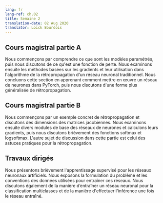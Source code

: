 ```yaml
---
lang: fr
lang-ref: ch.02
title: Semaine 2
translation-date: 02 Aug 2020
translator: Loïck Bourdois
---
```


<!--
## Lecture part A

We start by understanding what parametrised models are and then discuss what a loss function is. We then look at Gradient-based methods and how it's used in the backpropagation algorithm in a traditional neural network. We conclude this section by learning how to implement a neural network in PyTorch followed by a discussion on a more generalized form of backpropagation.
-->


## Cours magistral partie A

Nous commençons par comprendre ce que sont les modèles paramétrés, puis nous discutons de ce qu'est une fonction de perte. Nous examinons ensuite les méthodes basées sur les gradients et leur utilisation dans l'algorithme de la rétropropagation d'un réseau neuronal traditionnel. Nous concluons cette section en apprenant comment mettre en œuvre un réseau de neurones dans PyTorch, puis nous discutons d'une forme plus généralisée de rétropropagation.

<!--
## Lecture part B

We begin with a concrete example of backpropagation and discuss the dimensions of Jacobian matrices. We then look at various basic neural net modules and compute their gradients, followed by a brief discussion on softmax and logsoftmax. The other topic of discussion in this part is Practical Tricks for backpropagation.
-->

## Cours magistral partie B

Nous commençons par un exemple concret de rétropropagation et discutons des dimensions des matrices jacobiennes. Nous examinons ensuite divers modules de base des réseaux de neurones et calculons leurs gradients, puis nous discutons brièvement des fonctions softmax et logsoftmax. L'autre sujet de discussion dans cette partie est celui des astuces pratiques pour la rétropropagation.

<!--
## Practicum

We give a brief introduction to supervised learning using artificial neural networks. We expound on the problem formulation and conventions of data used to train these networks. We also discuss how to train a neural network for multi class classification, and how to perform inference once the network is trained.
-->

## Travaux dirigés

Nous présentons brièvement l'apprentissage supervisé pour les réseaux neuronaux artificiels. Nous exposons la formulation du problème et les conventions des données utilisées pour entraîner ces réseaux. Nous discutons également de la manière d’entraîner un réseau neuronal pour la classification multiclasses et de la manière d'effectuer l'inférence une fois le réseau entraîné.
